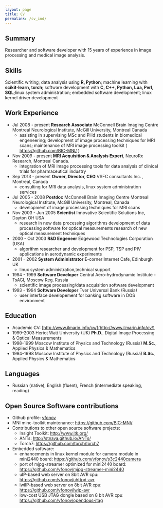 ```yaml
---
layout: page
title: CV
permalink: /cv_ind/
---
```

## Summary
Researcher and software developer with 15 years of experience in image processing and medical image analysis.

## Skills
Scientific writing; data analysis using **R, Python**; machine learning with **scikit-learn, torch**; software development with **C, C++, Python, Lua, Perl, SQL**;linux system administration; embedded software development; linux kernel driver development

## Work Experience
* Jul 2008 - present **Research Associate** McConnell Brain Imaging Centre Montreal Neurological Institute, McGill University, Montreal Canada
   * assisting in supervising MSc and PHd students in biomedical engeneering; 
development of image processing techniques for MRI scans; maintenance of MRI image processing toolkit ( https://github.com/BIC-MNI/ )
* Nov 2009 - present **MRI Acquisition & Analysis Expert**, NeuroRx Research, Montreal Canada. 
   * integration of MRI image processing tools for data analysis of clinical trials for pharmaceutical industry
* Sep 2013 - present **Owner, Director, CEO** VSFC consultants Inc. , Montreal, Canada
   *  consulting for MRI data analysis, linux system administration services
* Jul 2005 - 2008 **Postdoc** McConnell Brain Imaging Centre Montreal Neurological Institute, McGill University, Montreal, Canada
   * development of image processing techniques for MRI scans
* Nov 2003 - Jun 2005 **Scientist** Innovative Scientific Solutions Inc, Dayton OH USA
    * research in new data processing algorithms development of data processing software for optical measurements research of new optical measurement techniques
* 2000 - Oct 2003 **R&D Engeneer** Edgewood Technologies Corporation (USA) 
    * algorithm researcher and development for PSP, TSP and PIV applications in aerodynamic experiments
* 2001 - 2002 **System Administrator** E-corner Internet Cafe, Edinburgh UK 
    * linux system administration,technical support
* 1994 - 1999 **Software Developer** Central Aero-hydrodynamic Institute - TsAGI, Moscow Reg. Russia 
    * scientific image processing/data acquisition software development
* 1993 - 1994 **Software Developer** Tver Universal Bank (Russia) 
    * user interface developement for banking software in DOS environment

## Education
* Academic CV: [http://www.ilmarin.info/cv/](http://www.ilmarin.info/cv/)
* 1999-2003 Heriot Watt University (UK) **Ph.D.**, Digital Image Processing & Optical Measurements
* 1998-1999 Moscow Institute of Physics and Technology (Russia) **M.Sc.**, Applied Physics & Mathematics
* 1994-1998 Moscow Institute of Physics and Technology (Russia) **B.Sc.**, Applied Physics & Mathematics

## Languages
* Russian (native), English (fluent), French (intermediate speaking, reading)

## Open Source Software contributions
* Github profile: [vfonov](https://github.com/vfonov/)
* MNI minc-toolkit maintenance: <https://github.com/BIC-MNI/>
* Contributions to other open source software projects:
  * Insight Toolkit: <http://www.itk.org/>
  * ANTs: <http://stnava.github.io/ANTs/>
  * Torch7: <https://github.com/torch/torch7>
* Embedded software:
  * enhancements in linux kernel module for camera module in mini2440 board: <https://github.com/vfonov/s3c2440camera>
  * port of mjpg-streamer optimized for mini2440 board: <https://github.com/vfonov/mjpg-streamer-mini2440>
  * uIP-based web server on 8bit AVR cpu: <https://github.com/vfonov/uhttpd-avr>
  * lwiIP-based web server on 8bit AVR cpu: <https://github.com/vfonov/lwip-avr>
  * low-cost USB JTAG dongle based on 8 bit AVR cpu: <https://github.com/vfonov/opendous-jtag>
